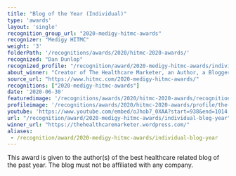 ```yaml
---
title: "Blog of the Year (Individual)"
type: 'awards'
layout: 'single'
recognition_group_url: "2020-medigy-hitmc-awards"
recognizer: "Medigy HITMC"
weight: '3'
folderPath: '/recognitions/awards/2020/hitmc-2020-awards/'
recognized: "Dan Dunlop"
recognized_profile: "/recognition/award/2020-medigy-hitmc-awards/individual-blog-year"
about_winner: "Creator of The Healthcare Marketer, an Author, a Blogger and a Public Speaker."
source_url: "https://www.hitmc.com/2020-medigy-hitmc-awards/"
recognitions: ["2020-medigy-hitmc-awards"]
date: '2020-06-30'
featuredimage: '/recognitions/awards/2020/hitmc-2020-awards/recognition/dan-dunlop-hitmc-2020-the-healthcare-marketer.jpg'
profileimage: '/recognitions/awards/2020/hitmc-2020-awards/profile/the-healthcare-marketer-dan-dunlop.jpg'
youtube: 'https://www.youtube.com/embed/oJhob7_0XAA?start=938&end=1014'
url: "/recognition/award/2020-medigy-hitmc-awards/individual-blog-year"
winner_url: "https://thehealthcaremarketer.wordpress.com/"
aliases:
 - /recognition/award/2020-medigy-hitmc-awards/individual-blog-year 
---
```


This award is given to the author(s) of the best healthcare related blog of the past year. The blog must not be affiliated with any company.